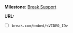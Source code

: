 **Milestone:**
[Break Support](https://github.com/lejenome/html5-video-everywhere/milestones/Break%20Support)

**URL:**
- [ ] `break.com/embed/<VIDEO_ID>`
